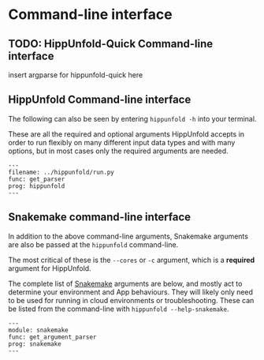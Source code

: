 # Command-line interface


## TODO: HippUnfold-Quick Command-line interface

insert argparse for hippunfold-quick here


## HippUnfold Command-line interface

 The following can also be seen by entering ``hippunfold -h`` into your terminal. 

These are all the required and optional arguments HippUnfold accepts in order to run flexibly on many different input data types and with many options, but in most cases only the required arguments are needed. 


```{argparse}
---
filename: ../hippunfold/run.py
func: get_parser
prog: hippunfold
---
```


## Snakemake command-line interface

In addition to the above command-line arguments, Snakemake arguments are also be passed at the `hippunfold` command-line. 

The most critical of these is the `--cores` or `-c` argument, which is a **required** argument for HippUnfold. 

The complete list of [Snakemake](https://snakemake.readthedocs.io/en/stable/) arguments are below, and mostly act to determine your environment and App behaviours. They will likely only need to be used for running in cloud environments or troubleshooting. These can be listed from the command-line with `hippunfold --help-snakemake`.  

```{argparse}
---
module: snakemake
func: get_argument_parser
prog: snakemake
---
```


